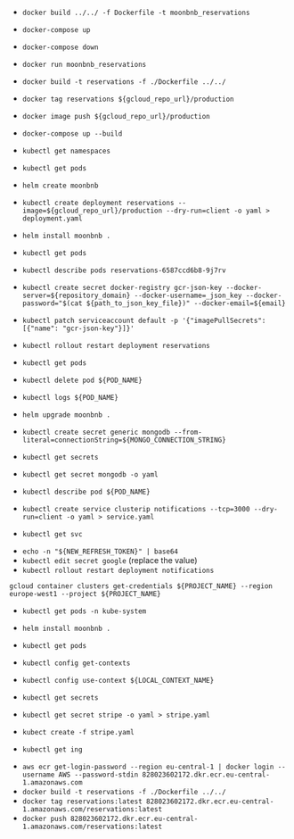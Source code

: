 <!-- DOCKER -->

- `docker build ../../ -f Dockerfile -t moonbnb_reservations`
- `docker-compose up`
- `docker-compose down`
- `docker run moonbnb_reservations`

- `docker build -t reservations -f ./Dockerfile ../../`
- `docker tag reservations ${gcloud_repo_url}/production`
- `docker image push ${gcloud_repo_url}/production`

- `docker-compose up --build`

- `kubectl get namespaces`
- `kubectl get pods`

- `helm create moonbnb`

- `kubectl create deployment reservations --image=${gcloud_repo_url}/production --dry-run=client -o yaml > deployment.yaml`

- `helm install moonbnb .`

- `kubectl get pods`
- `kubectl describe pods reservations-6587ccd6b8-9j7rv`

- `kubectl create secret docker-registry gcr-json-key --docker-server=${repository_domain} --docker-username=_json_key --docker-password="$(cat ${path_to_json_key_file})" --docker-email=${email}`

- `kubectl patch serviceaccount default -p '{"imagePullSecrets": [{"name": "gcr-json-key"}]}'`

- `kubectl rollout restart deployment reservations`

- `kubectl get pods`
- `kubectl delete pod ${POD_NAME}`
- `kubectl logs ${POD_NAME}`

- `helm upgrade moonbnb .`

- `kubectl create secret generic mongodb --from-literal=connectionString=${MONGO_CONNECTION_STRING}`
- `kubectl get secrets`
- `kubectl get secret mongodb -o yaml`

- `kubectl describe pod ${POD_NAME}`

- `kubectl create service clusterip notifications --tcp=3000 --dry-run=client -o yaml > service.yaml`
- `kubectl get svc`

<!-- Refreshing Google OAUth tokens for testing (OAuth Playground) -->

- `echo -n "${NEW_REFRESH_TOKEN}" | base64`
- `kubectl edit secret google` (replace the value)
- `kubectl rollout restart deployment notifications`

`gcloud container clusters get-credentials ${PROJECT_NAME} --region europe-west1 --project ${PROJECT_NAME}`

- `kubectl get pods -n kube-system`
- `helm install moonbnb .`
- `kubectl get pods`

- `kubectl config get-contexts`
- `kubectl config use-context ${LOCAL_CONTEXT_NAME}`
- `kubectl get secrets`

- `kubectl get secret stripe -o yaml > stripe.yaml`

<!-- swith context to GOOGLE CLOUD -->

- `kubect create -f stripe.yaml`

- `kubectl get ing`

<!-- AWS example -->

- `aws ecr get-login-password --region eu-central-1 | docker login --username AWS --password-stdin 828023602172.dkr.ecr.eu-central-1.amazonaws.com`
- `docker build -t reservations -f ./Dockerfile ../../`
- `docker tag reservations:latest 828023602172.dkr.ecr.eu-central-1.amazonaws.com/reservations:latest`
- `docker push 828023602172.dkr.ecr.eu-central-1.amazonaws.com/reservations:latest`

